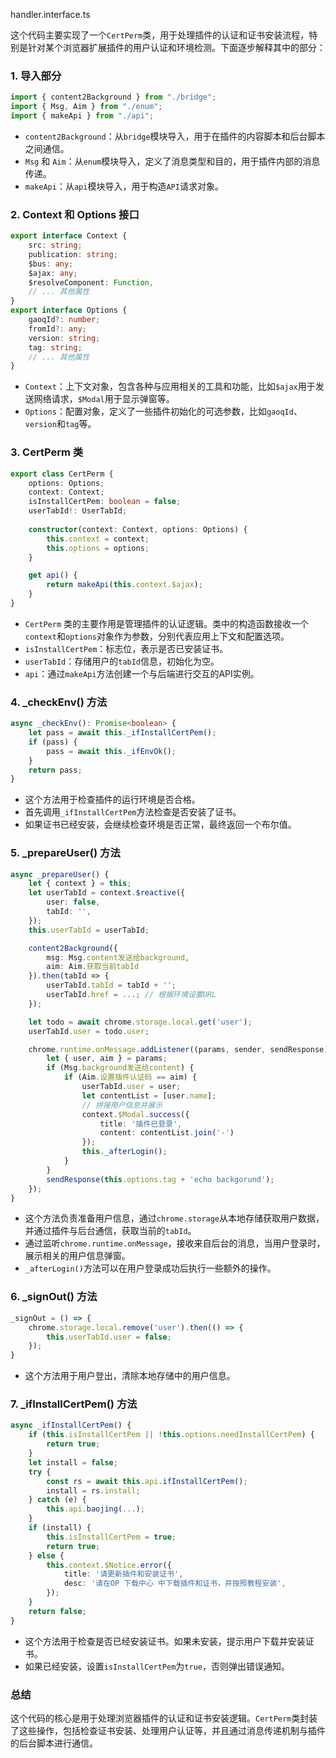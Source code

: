 handler.interface.ts

这个代码主要实现了一个`CertPerm`类，用于处理插件的认证和证书安装流程，特别是针对某个浏览器扩展插件的用户认证和环境检测。下面逐步解释其中的部分：

### 1. **导入部分**

```typescript
import { content2Background } from "./bridge";
import { Msg, Aim } from "./enum";
import { makeApi } from "./api";
```

- `content2Background`：从`bridge`模块导入，用于在插件的内容脚本和后台脚本之间通信。
- `Msg` 和 `Aim`：从`enum`模块导入，定义了消息类型和目的，用于插件内部的消息传递。
- `makeApi`：从`api`模块导入，用于构造`API`请求对象。

### 2. **Context 和 Options 接口**

```typescript
export interface Context {
    src: string;
    publication: string;
    $bus: any;
    $ajax: any;
    $resolveComponent: Function,
    // ... 其他属性
}
export interface Options {
    gaoqId?: number;
    fromId?: any;
    version: string;
    tag: string;
    // ... 其他属性
}
```

- `Context`：上下文对象，包含各种与应用相关的工具和功能，比如`$ajax`用于发送网络请求，`$Modal`用于显示弹窗等。
- `Options`：配置对象，定义了一些插件初始化的可选参数，比如`gaoqId`、`version`和`tag`等。

### 3. **CertPerm 类**

```typescript
export class CertPerm {
    options: Options;
    context: Context;
    isInstallCertPem: boolean = false;
    userTabId!: UserTabId;
    
    constructor(context: Context, options: Options) {
        this.context = context;
        this.options = options;
    }

    get api() {
        return makeApi(this.context.$ajax);
    }
}
```

- `CertPerm` 类的主要作用是管理插件的认证逻辑。类中的构造函数接收一个`context`和`options`对象作为参数，分别代表应用上下文和配置选项。
- `isInstallCertPem`：标志位，表示是否已安装证书。
- `userTabId`：存储用户的`tabId`信息，初始化为空。
- `api`：通过`makeApi`方法创建一个与后端进行交互的API实例。

### 4. **_checkEnv() 方法**

```typescript
async _checkEnv(): Promise<boolean> {
    let pass = await this._ifInstallCertPem();
    if (pass) {
        pass = await this._ifEnvOk();
    }
    return pass;
}
```

- 这个方法用于检查插件的运行环境是否合格。
- 首先调用`_ifInstallCertPem`方法检查是否安装了证书。
- 如果证书已经安装，会继续检查环境是否正常，最终返回一个布尔值。

### 5. **_prepareUser() 方法**

```typescript
async _prepareUser() {
    let { context } = this;
    let userTabId = context.$reactive({
        user: false,
        tabId: '',
    });
    this.userTabId = userTabId;

    content2Background({
        msg: Msg.content发送给background,
        aim: Aim.获取当前tabId
    }).then(tabId => {
        userTabId.tabId = tabId + '';
        userTabId.href = ...; // 根据环境设置URL
    });

    let todo = await chrome.storage.local.get('user');
    userTabId.user = todo.user;

    chrome.runtime.onMessage.addListener((params, sender, sendResponse) => {
        let { user, aim } = params;
        if (Msg.background发送给content) {
            if (Aim.设置插件认证码 == aim) {
                userTabId.user = user;
                let contentList = [user.name];
                // 拼接用户信息并展示
                context.$Modal.success({
                    title: '插件已登录',
                    content: contentList.join('-')
                });
                this._afterLogin();
            }
        }
        sendResponse(this.options.tag + 'echo backgorund');
    });
}
```

- 这个方法负责准备用户信息，通过`chrome.storage`从本地存储获取用户数据，并通过插件与后台通信，获取当前的`tabId`。
- 通过监听`chrome.runtime.onMessage`，接收来自后台的消息，当用户登录时，展示相关的用户信息弹窗。
- `_afterLogin()`方法可以在用户登录成功后执行一些额外的操作。

### 6. **_signOut() 方法**

```typescript
_signOut = () => {
    chrome.storage.local.remove('user').then(() => {
        this.userTabId.user = false;
    });
}
```

- 这个方法用于用户登出，清除本地存储中的用户信息。

### 7. **_ifInstallCertPem() 方法**

```typescript
async _ifInstallCertPem() {
    if (this.isInstallCertPem || !this.options.needInstallCertPem) {
        return true;
    }
    let install = false;
    try {
        const rs = await this.api.ifInstallCertPem();
        install = rs.install;
    } catch (e) {
        this.api.baojing(...);
    }
    if (install) {
        this.isInstallCertPem = true;
        return true;
    } else {
        this.context.$Notice.error({
            title: '请更新插件和安装证书',
            desc: '请在OP 下载中心 中下载插件和证书，并按照教程安装',
        });
    }
    return false;
}
```

- 这个方法用于检查是否已经安装证书。如果未安装，提示用户下载并安装证书。
- 如果已经安装，设置`isInstallCertPem`为`true`，否则弹出错误通知。

### 总结

这个代码的核心是用于处理浏览器插件的认证和证书安装逻辑。`CertPerm`类封装了这些操作，包括检查证书安装、处理用户认证等，并且通过消息传递机制与插件的后台脚本进行通信。


